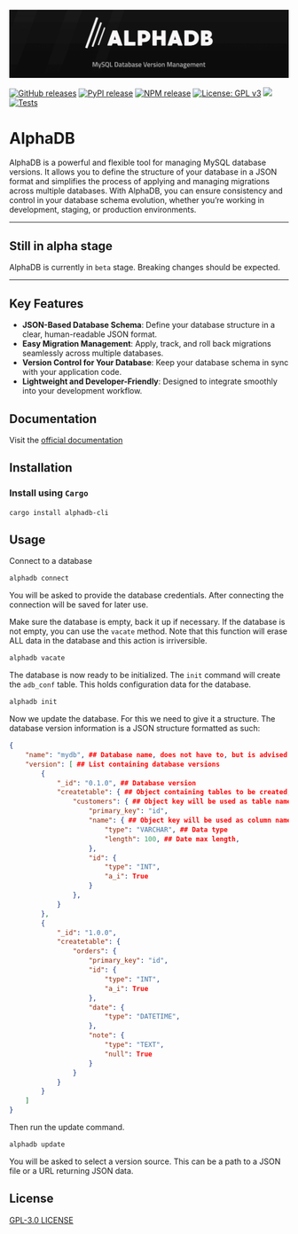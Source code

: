 ![AlphaDB](https://github.com/w-kuipers/alphadb/blob/main/assets/alphadb-banner.png?raw=true)

[![GitHub releases](https://img.shields.io/github/v/release/w-kuipers/alphadb)](https://github.com/w-kuipers/alphadb/releases)
[![PyPI release](https://img.shields.io/pypi/v/alphadb.svg)](https://pypi.org/project/alphadb/)
[![NPM release](https://img.shields.io/npm/v/%40w-kuipers%2Falphadb)](https://www.npmjs.com/package/@w-kuipers/alphadb)
[![License: GPL v3](https://img.shields.io/badge/License-GPLv3-blue.svg)](https://www.gnu.org/licenses/gpl-3.0)
[![](https://img.shields.io/github/last-commit/w-kuipers/alphadb?label=last%20modified)](https://github.com/w-kuipers/alphadb)
[![Tests](https://github.com/w-kuipers/alphadb/actions/workflows/run-tests.yml/badge.svg)](https://github.com/w-kuipers/alphadb/actions/workflows/run-tests.yml)

# AlphaDB

AlphaDB is a powerful and flexible tool for managing MySQL database versions. It allows you to define the structure of your database in a JSON format and simplifies the process of applying and managing migrations across multiple databases. With AlphaDB, you can ensure consistency and control in your database schema evolution, whether you’re working in development, staging, or production environments.

---

## Still in alpha stage

AlphaDB is currently in `beta` stage. Breaking changes should be expected.

---

## Key Features

- **JSON-Based Database Schema**: Define your database structure in a clear, human-readable JSON format.
- **Easy Migration Management**: Apply, track, and roll back migrations seamlessly across multiple databases.
- **Version Control for Your Database**: Keep your database schema in sync with your application code.
- **Lightweight and Developer-Friendly**: Designed to integrate smoothly into your development workflow.

## Documentation

Visit the [official documentation](https://alphadb.w-kuipers.com/)

## Installation

### Install using `Cargo`

    cargo install alphadb-cli

## Usage

Connect to a database
``` bash
alphadb connect
```

You will be asked to provide the database credentials. After connecting the connection will be saved for later use.

Make sure the database is empty, back it up if necessary. If the database is not empty, you can use the `vacate` method.
Note that this function will erase ALL data in the database and this action is irriversible.
``` bash
alphadb vacate
```
The database is now ready to be initialized. The `init` command will create the `adb_conf` table. This holds configuration data for the database.
``` bash
alphadb init
```
Now we update the database. For this we need to give it a structure. The database version information is a JSON structure formatted as such:
``` json
{
    "name": "mydb", ## Database name, does not have to, but is advised to match the actual database name
    "version": [ ## List containing database versions
        {
            "_id": "0.1.0", ## Database version
            "createtable": { ## Object containing tables to be created,
                "customers": { ## Object key will be used as table name
                    "primary_key": "id",
                    "name": { ## Object key will be used as column name
                        "type": "VARCHAR", ## Data type
                        "length": 100, ## Date max length,
                    },
                    "id": {
                        "type": "INT",
                        "a_i": True
                    }
                },
            }
        },
        {
            "_id": "1.0.0",
            "createtable": {
                "orders": {
                    "primary_key": "id",
                    "id": {
                        "type": "INT",
                        "a_i": True
                    },
                    "date": {
                        "type": "DATETIME",
                    },
                    "note": {
                        "type": "TEXT",
                        "null": True
                    }
                }
            }
        }
    ]
}
```

Then run the update command.
``` bash
alphadb update
```
You will be asked to select a version source. This can be a path to a JSON file or a URL returning JSON data.

## License

[GPL-3.0 LICENSE](https://github.com/w-kuipers/alphadb/blob/main/LICENSE)
